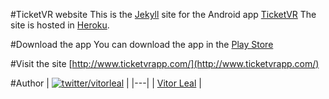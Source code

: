 #TicketVR website
This is the [Jekyll](http://jekyllrb.com/) site for the Android app [TicketVR](https://play.google.com/store/apps/details?id=com.vleal.ticketvr)
The site is hosted in [Heroku](http://heroku.com/).

#Download the app
You can download the app in the [Play Store](https://play.google.com/store/apps/details?id=com.vleal.ticketvr)

#Visit the site
[http://www.ticketvrapp.com/](http://www.ticketvrapp.com/)

#Author
| [![twitter/vitorleal](http://gravatar.com/avatar/e133221d7fbc0dee159dca127d2f6f00?s=80)](http://twitter.com/vitorleal "Follow @vitorleal on Twitter") |
|---|
| [Vitor Leal](http://vitorleal.com) |
